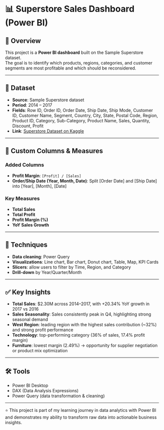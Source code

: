 # 📊 Superstore Sales Dashboard (Power BI)

## 📌 Overview
This project is a **Power BI dashboard** built on the Sample Superstore dataset.  
The goal is to identify which products, regions, categories, and customer segments are most profitable and which should be reconsidered.

---

## 📄 Dataset
- **Source**: Sample Superstore dataset  
- **Period**: 2014 – 2017  
- **Fields**: Row ID, Order ID, Order Date, Ship Date, Ship Mode, Customer ID, Customer Name, Segment, Country, City, State, Postal Code, Region, Product ID, Category, Sub-Category, Product Name, Sales, Quantity, Discount, Profit  
- **Link**: [Superstore Dataset on Kaggle](https://www.kaggle.com/datasets/vivek468/superstore-dataset-final)

---

## 📄 Custom Columns & Measures
### Added Columns
- **Profit Margin**: `[Profit] / [Sales]`
- **Order/Ship Date (Year, Month, Date)**: Split [Order Date] and [Ship Date] into [Year], [Month], [Date]

### Key Measures
- **Total Sales**  
- **Total Profit**  
- **Profit Margin (%)**  
- **YoY Sales Growth**

---

## 🧠 Techniques
- **Data cleaning**: Power Query  
- **Visualizations**: Line chart, Bar chart, Donut chart, Table, Map, KPI Cards  
- **Slicers**: allow users to filter by Time, Region, and Category  
- **Drill-down** by Year/Quarter/Month  

---

## ✅ Key Insights
- **Total Sales**: $2.30M across 2014–2017, with +20.34% YoY growth in 2017 vs 2016  
- **Sales Seasonality**: Sales consistently peak in Q4, highlighting strong seasonal demand  
- **West Region**: leading region with the highest sales contribution (~32%) and strong profit performance  
- **Technology**: top-performing category (36% of sales, 17.4% profit margin)  
- **Furniture**: lowest margin (2.49%) → opportunity for supplier negotiation or product mix optimization  

---

## 🛠 Tools
- Power BI Desktop  
- DAX (Data Analysis Expressions)  
- Power Query (data transformation & cleaning)  

---

⭐ This project is part of my learning journey in data analytics with Power BI and demonstrates my ability to transform raw data into actionable business insights.

